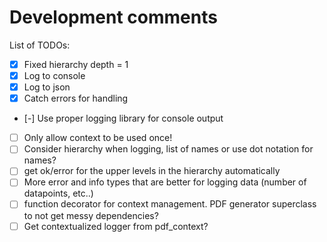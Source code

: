 # Development comments

List of TODOs:

- [X] Fixed hierarchy depth = 1
- [X] Log to console
- [X] Log to json
- [X] Catch errors for handling
- [-] Use proper logging library for console output
- [ ] Only allow context to be used once!
- [ ] Consider hierarchy when logging, list of names or use dot notation for names?
- [ ] get ok/error for the upper levels in the hierarchy automatically
- [ ] More error and info types that are better for logging data (number of datapoints, etc..)
- [ ] function decorator for context management. PDF generator superclass to not get messy dependencies?
- [ ] Get contextualized logger from pdf_context?
